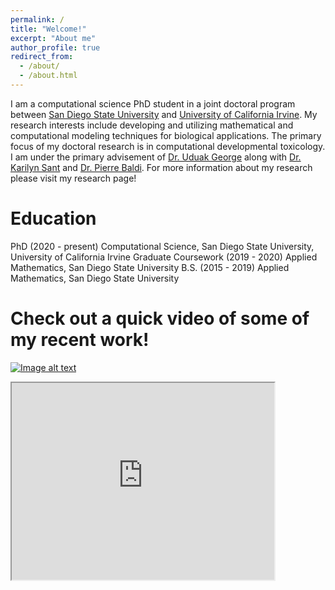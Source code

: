 ```yaml
---
permalink: /
title: "Welcome!"
excerpt: "About me"
author_profile: true
redirect_from: 
  - /about/
  - /about.html
---
```


I am a computational science PhD student in a joint doctoral program between [San Diego State University](https://www.sdsu.edu/) and [University of California Irvine](https://uci.edu/). My research interests include developing and utilizing mathematical and computational modeling techniques for biological applications. The primary focus of my doctoral research is in computational developmental toxicology. I am under the primary advisement of [Dr. Uduak George](https://georgelab.sdsu.edu/) along with [Dr. Karilyn Sant](https://publichealth.sdsu.edu/people/karilyn-sant/) and [Dr. Pierre Baldi](https://www.igb.uci.edu/~pfbaldi/). For more information about my research please visit my research page!

Education
======
PhD (2020 - present)  Computational Science, San Diego State University, University of California Irvine
Graduate Coursework (2019 - 2020) Applied Mathematics, San Diego State University
B.S. (2015 - 2019) Applied Mathematics, San Diego State University

Check out a quick video of some of my recent work!
====

[![Image alt text](https://img.youtube.com/vi/65kLhZoQy_I/0.jpg)](https://www.youtube.com/watch?v=65kLhZoQy_I)

<iframe width="420" height="315"
src="https://www.youtube.com/embed/65kLhZoQy_I">
</iframe>